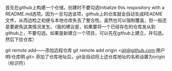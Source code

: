 首先在github上构建一个仓储，创建时不要勾选Initialize this respository with a README.md选项。因为一旦勾选该项，github上的仓库就会自动生成README文件，从而边检之初便与本地仓库失去了整合性。虽然也可以强制覆盖，但一般还是要避免这类情况发生。（我的建议是，如果要将一个已经存在的仓库发从到github上，不要勾选。如果是新建立一个项目，可以先在github上建立，并勾选。然后下拉仓库）

git remote add——添加远程仓库
git remote add origin <git@github.com:用户明/仓库明.git>
添加了仓库地址后，git会自动将上述仓库地址的名称设置为origin（标识符）

